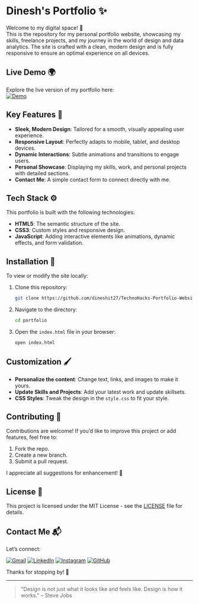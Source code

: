 # Dinesh's Portfolio ✨

Welcome to my digital space! 🚀  
This is the repository for my personal portfolio website, showcasing my skills, freelance projects, and my journey in the world of design and data analytics. The site is crafted with a clean, modern design and is fully responsive to ensure an optimal experience on all devices.

## Live Demo 🌍

Explore the live version of my portfolio here:  
[![Demo](https://img.shields.io/badge/Demo-Available-blue)](https://mdinesh-portfolio.netlify.app/)

## Key Features 🔑

- **Sleek, Modern Design**: Tailored for a smooth, visually appealing user experience.
- **Responsive Layout**: Perfectly adapts to mobile, tablet, and desktop devices.
- **Dynamic Interactions**: Subtle animations and transitions to engage users.
- **Personal Showcase**: Displaying my skills, work, and personal projects with detailed sections.
- **Contact Me**: A simple contact form to connect directly with me.

## Tech Stack ⚙️

This portfolio is built with the following technologies:

- **HTML5**: The semantic structure of the site.
- **CSS3**: Custom styles and responsive design.
- **JavaScript**: Adding interactive elements like animations, dynamic effects, and form validation.

## Installation 🔧

To view or modify the site locally:

1. Clone this repository:

    ```bash
    git clone https://github.com/dineshit27/TechnoHacks-Portfolio-Website-MDinesh30.git
    ```

2. Navigate to the directory:

    ```bash
    cd portfolio
    ```

3. Open the `index.html` file in your browser:

    ```bash
    open index.html
    ```

## Customization 🖌️

- **Personalize the content**: Change text, links, and images to make it yours.
- **Update Skills and Projects**: Add your latest work and update skillsets.
- **CSS Styles**: Tweak the design in the `style.css` to fit your style.

## Contributing 🤝

Contributions are welcome! If you’d like to improve this project or add features, feel free to:

1. Fork the repo.
2. Create a new branch.
3. Submit a pull request.

I appreciate all suggestions for enhancement! 🙏

## License 📄

This project is licensed under the MIT License - see the [LICENSE](LICENSE) file for details.

## Contact Me 📬

Let’s connect:

[![Gmail](https://img.shields.io/badge/Contact%20me-Gmail-red)](mailto:m.dinesh.it27@gmail.com)
[![LinkedIn](https://img.shields.io/badge/LinkedIn-Dinesh.M-blue)](https://www.linkedin.com/in/m-dinesh-d30/)
[![Instagram](https://img.shields.io/badge/Instagram-DINESH-darkpink)](https://www.instagram.com/_dinx_pvt_430)
[![GitHub](https://img.shields.io/badge/GitHub-dineshit27-yellow)](https://github.com/dineshit27)

Thanks for stopping by! 👋

---

> "Design is not just what it looks like and feels like. Design is how it works." – Steve Jobs
